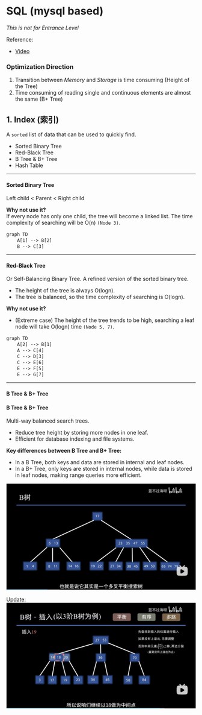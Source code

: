 # SQL (mysql based)

*This is not for Entrance Level*

Reference:
- [Video](https://www.bilibili.com/video/BV1ge4y117cM)

### Optimization Direction
1. Transition between *Memory* and *Storage* is time consuming (Height of the Tree)
2. Time consuming of reading single and continuous elements are almost the same (B+ Tree)


## 1. Index (索引)
A `sorted` list of data that can be used to quickly find.

- Sorted Binary Tree
- Red-Black Tree
- B Tree & B+ Tree
- Hash Table

---
#### Sorted Binary Tree
Left child < Parent < Right child

**Why not use it?**  
If every node has only one child, the tree will become a linked list. The time complexity of searching will be O(n) `(Node 3)`.
```mermaid
graph TD
    A[1] --> B[2]
    B --> C[3]
```


---
#### Red-Black Tree
Or Self-Balancing Binary Tree. A refined version of the sorted binary tree.

- The height of the tree is always O(logn).
- The tree is balanced, so the time complexity of searching is O(logn).

**Why not use it?**
- (Extreme case) The height of the tree trends to be high, searching a leaf node will take O(logn) time `(Node 5, 7)`.

```mermaid
graph TD
    A[2] --> B[1]
    A --> C[4]
    C --> D[3]
    C --> E[6]
    E --> F[5]
    E --> G[7]
```

---
#### B Tree & B+ Tree
#### B Tree & B+ Tree
Multi-way balanced search trees.

- Reduce tree height by storing more nodes in one leaf.
- Efficient for database indexing and file systems.

**Key differences between B Tree and B+ Tree:**
- In a B Tree, both keys and data are stored in internal and leaf nodes.
- In a B+ Tree, only keys are stored in internal nodes, while data is stored in leaf nodes, making range queries more efficient.

![Image](./Images/B%20Tree.png)

Update:
![Image](./Images/B%20Tree%20update.png)